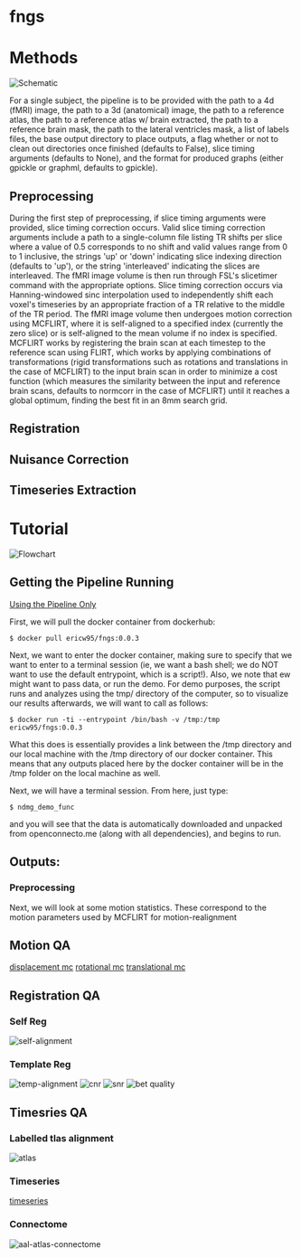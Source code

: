 # fngs

# Methods

![Schematic](https://neurodatadesign.github.io/fngs/ewalke31/tutorials/week_0410/img/schematic.png)

For a single subject, the pipeline is to be provided with the path to a 4d (fMRI) image, the path to a 3d (anatomical) image, the path to a reference atlas, the path to a reference atlas w/ brain extracted, the path to a reference brain mask, the path to the lateral ventricles mask, a list of labels files, the base output directory to place outputs, a flag whether or not to clean out directories once finished (defaults to False), slice timing arguments (defaults to None), and the format for produced graphs (either gpickle or graphml, defaults to gpickle).

## Preprocessing

During the first step of preprocessing, if slice timing arguments were provided, slice timing correction occurs. Valid slice timing correction arguments include a path to a single-column file listing TR shifts per slice where a value of 0.5 corresponds to no shift and valid values range from 0 to 1 inclusive, the strings 'up' or 'down' indicating slice indexing direction (defaults to 'up'), or the string 'interleaved' indicating the slices are interleaved. The fMRI image volume is then run through FSL's slicetimer command with the appropriate options. Slice timing correction occurs via Hanning-windowed sinc interpolation used to independently shift each voxel's timeseries by an appropriate fraction of a TR relative to the middle of the TR period. The fMRI image volume then undergoes motion correction using MCFLIRT, where it is self-aligned to a specified index (currently the zero slice) or is self-aligned to the mean volume if no index is specified. MCFLIRT works by registering the brain scan at each timestep to the reference scan using FLIRT, which works by applying combinations of transformations (rigid transformations such as rotations and translations in the case of MCFLIRT) to the input brain scan in order to minimize a cost function (which measures the similarity between the input and reference brain scans, defaults to normcorr in the case of MCFLIRT) until it reaches a global optimum, finding the best fit in an 8mm search grid.

## Registration

## Nuisance Correction

## Timeseries Extraction

# Tutorial

![Flowchart](https://neurodatadesign.github.io/fngs/02agarwalt/project1/week_0327/flowchart5.jpeg)

## Getting the Pipeline Running

[Using the Pipeline Only](#pipeline)  

First, we will pull the docker container from dockerhub:
```
$ docker pull ericw95/fngs:0.0.3
```

Next, we want to enter the docker container, making sure to specify that we want to enter to a terminal session (ie, we want a bash shell; we do NOT want to use the default entrypoint, which is a script!). Also, we note that ew might want to pass data, or run the demo. For demo purposes, the script runs and analyzes using the tmp/ directory of the computer, so to visualize our results afterwards, we will want to call as follows:
```
$ docker run -ti --entrypoint /bin/bash -v /tmp:/tmp ericw95/fngs:0.0.3
```
What this does is essentially provides a link between the /tmp directory and our local machine with the /tmp directory of our docker container. This means that any outputs placed here by the docker container will be in the /tmp folder on the local machine as well.

Next, we will have a terminal session. From here, just type:

```
$ ndmg_demo_func
```

and you will see that the data is automatically downloaded and unpacked from openconnecto.me (along with all dependencies), and begins to run.

## Outputs:

### Preprocessing

Next, we will look at some motion statistics. These correspond to the motion parameters used by MCFLIRT for motion-realignment



## Motion QA

[displacement mc](https://neurodatadesign.github.io/fngs/ebridge2/fngs_documentation/week_0410/sub-0025864_session-1_bold_small/reg/func/preproc/sub-0025864_session-1_bold_small_mc_disp.html)
[rotational mc](https://neurodatadesign.github.io/fngs/ebridge2/fngs_documentation/week_0410/sub-0025864_session-1_bold_small/reg/func/preproc/sub-0025864_session-1_bold_small_mc_rot.html)
[translational mc](https://neurodatadesign.github.io/fngs/ebridge2/fngs_documentation/week_0410/sub-0025864_session-1_bold_small/reg/func/preproc/sub-0025864_session-1_bold_small_mc_trans.html)

## Registration QA

### Self Reg

![self-alignment](https://github.com/NeuroDataDesign/fngs/blob/master/docs/ebridge2/fngs_documentation/week_0410/sub-0025864_session-1_bold_small/reg/func/align/self/final_score_817/sub-0025864_session-1_bold_small_preproc_self-aligned.png)

### Template Reg
![temp-alignment](https://github.com/NeuroDataDesign/fngs/blob/master/docs/ebridge2/fngs_documentation/week_0410/sub-0025864_session-1_bold_small/reg/func/align/temp/final_score_857/sub-0025864_session-1_bold_small_aligned.png)
![cnr](https://github.com/NeuroDataDesign/fngs/blob/master/docs/ebridge2/fngs_documentation/week_0410/sub-0025864_session-1_bold_small/reg/func/align/temp/final_score_877/sub-0025864_session-1_bold_small_aligned_cnr.png)
![snr](https://github.com/NeuroDataDesign/fngs/blob/master/docs/ebridge2/fngs_documentation/week_0410/sub-0025864_session-1_bold_small/reg/func/align/temp/final_score_877/sub-0025864_session-1_bold_small_aligned_snr.png)
![bet quality](https://github.com/NeuroDataDesign/fngs/blob/master/docs/ebridge2/fngs_documentation/week_0410/sub-0025864_session-1_bold_small/reg/func/align/temp/final_score_877/sub-0025864_session-1_bol_smalld_preproc_temp-aligned_nonlinear_bet_quality.png)

## Timesries QA
### Labelled tlas alignment
![atlas](https://github.com/NeuroDataDesign/fngs/blob/master/docs/ebridge2/fngs_documentation/week_0410/sub-0025864_session-1_bold_small/ts_roi/desikan-4mm/sub-0025864_session-1_T1w_small_aligned.png)

### Timeseries
[timeseries](https://neurodatadesign.github.io/fngs/ebridge2/fngs_documentation/week_0410/sub-0025864_session-1_bold_small/ts_roi/desikan-4mm/sub-0025864_session-1_bold_small_desikan-4mm_timeseries.html)

### Connectome
![aal-atlas-connectome](https://github.com/NeuroDataDesign/fngs/blob/master/docs/ebridge2/fngs_documentation/week_0410/sub-0025864_session-1_bold_small/ts_roi/desikan-4mm/sub-0025864_session-1_bold_small_desikan-4mm_corr.png)
